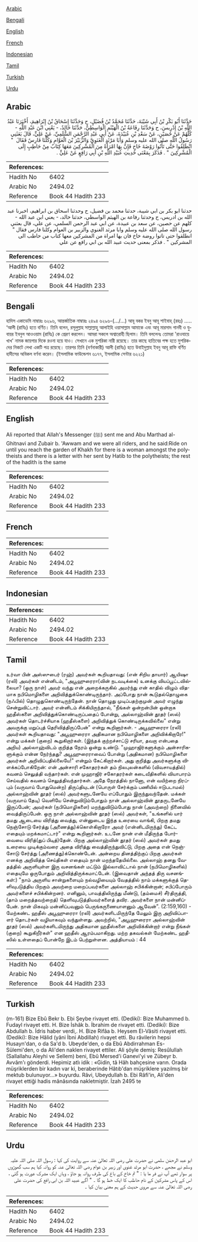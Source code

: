[Arabic](#arabic)

[Bengali](#bengali)

[English](#english)

[French](#french)

[Indonesian](#indonesian)

[Tamil](#tamil)

[Turkish](#turkish)

[Urdu](#urdu)

## Arabic


<div dir="rtl" lang="ar" style={{fontSize:'larger',backgroundColor:'#f8f9fa',padding:20}}>
حَدَّثَنَا أَبُو بَكْرِ بْنُ أَبِي شَيْبَةَ، حَدَّثَنَا مُحَمَّدُ بْنُ فُضَيْلٍ، ح وَحَدَّثَنَا إِسْحَاقُ بْنُ إِبْرَاهِيمَ، أَخْبَرَنَا عَبْدُ اللَّهِ بْنُ إِدْرِيسَ، ح وَحَدَّثَنَا رِفَاعَةُ بْنُ الْهَيْثَمِ الْوَاسِطِيُّ، حَدَّثَنَا خَالِدٌ، - يَعْنِي ابْنَ عَبْدِ اللَّهِ - كُلُّهُمْ عَنْ حُصَيْنٍ، عَنْ سَعْدِ بْنِ عُبَيْدَةَ، عَنْ أَبِي عَبْدِ الرَّحْمَنِ السُّلَمِيِّ، عَنْ عَلِيٍّ، قَالَ بَعَثَنِي رَسُولُ اللَّهِ صلى الله عليه وسلم وَأَبَا مَرْثَدٍ الْغَنَوِيَّ وَالزُّبَيْرَ بْنَ الْعَوَّامِ وَكُلُّنَا فَارِسٌ فَقَالَ ‏ "‏ انْطَلِقُوا حَتَّى تَأْتُوا رَوْضَةَ خَاخٍ فَإِنَّ بِهَا امْرَأَةً مِنَ الْمُشْرِكِينَ مَعَهَا كِتَابٌ مِنْ حَاطِبٍ إِلَى الْمُشْرِكِينَ ‏"‏ ‏.‏ فَذَكَرَ بِمَعْنَى حَدِيثِ عُبَيْدِ اللَّهِ بْنِ أَبِي رَافِعٍ عَنْ عَلِيٍّ ‏.‏
</div>
<div style={{backgroundColor:'#f8f9fa',padding:20, marginBottom: 10}}><table> <thead> <tr> <th>References:</th> <th></th> </tr> </thead> <tbody><tr><td>Hadith No</td><td>6402</td></tr><tr><td>Arabic No</td><td>2494.02</td></tr><tr><td>Reference</td><td>Book 44 Hadith 233</td></tr></tbody></table></div>


<div dir="rtl" lang="ar" style={{fontSize:'larger',backgroundColor:'#f8f9fa',padding:20}}>
حدثنا ابو بكر بن ابي شيبة، حدثنا محمد بن فضيل، ح وحدثنا اسحاق بن ابراهيم، اخبرنا عبد الله بن ادريس، ح وحدثنا رفاعة بن الهيثم الواسطي، حدثنا خالد، - يعني ابن عبد الله - كلهم عن حصين، عن سعد بن عبيدة، عن ابي عبد الرحمن السلمي، عن علي، قال بعثني رسول الله صلى الله عليه وسلم وابا مرثد الغنوي والزبير بن العوام وكلنا فارس فقال " انطلقوا حتى تاتوا روضة خاخ فان بها امراة من المشركين معها كتاب من حاطب الى المشركين " . فذكر بمعنى حديث عبيد الله بن ابي رافع عن علي
</div>
<div style={{backgroundColor:'#f8f9fa',padding:20, marginBottom: 10}}><table> <thead> <tr> <th>References:</th> <th></th> </tr> </thead> <tbody><tr><td>Hadith No</td><td>6402</td></tr><tr><td>Arabic No</td><td>2494.02</td></tr><tr><td>Reference</td><td>Book 44 Hadith 233</td></tr></tbody></table></div>

## Bengali


<div dir="ltr" lang="bn" style={{fontSize:'larger',backgroundColor:'#f8f9fa',padding:20}}>
হাদিস একাডেমি নাম্বারঃ ৬২৯৬, আন্তর্জাতিক নাম্বারঃ ২৪৯৪ ৬২৯৬-(…/...) আবূ বকর ইবনু আবূ শাইবাহ্ (রহঃ) ..... ‘আলী (রাযিঃ) হতে বর্ণিত। তিনি বলেন, রসূলুল্লাহ সাল্লাল্লাহু আলাইহি ওয়াসাল্লাম আমাকে এবং আবূ মারসাদ গানবী ও যুবায়র ইবনুল আওওয়াম (রাযিঃ) কে প্রেরণ করলেন। আমরা সকলে অশ্বারোহী ছিলাম। তিনি বললেনঃ তোমরা 'রাওযায়ে খাখ' নামক জায়গার দিকে রওনা হয়ে যাও। সেখানে এক মুশরিকা নারী রয়েছে। তার কাছে হাতিবের পক্ষ হতে মুশরিকদের নিকটে লেখা একটি পত্র রয়েছে। তারপর তিনি (বর্ণনাকারী) আলী (রাযিঃ) হতে উবাইদুল্লাহ ইবনু আবূ রাফি বর্ণিত হাদীসের অবিকল বর্ণনা করেন। (ইসলামিক ফাউন্ডেশন ৬১৭৭, ইসলামিক সেন্টার ৬২২১)
</div>
<div style={{backgroundColor:'#f8f9fa',padding:20, marginBottom: 10}}><table> <thead> <tr> <th>References:</th> <th></th> </tr> </thead> <tbody><tr><td>Hadith No</td><td>6402</td></tr><tr><td>Arabic No</td><td>2494.02</td></tr><tr><td>Reference</td><td>Book 44 Hadith 233</td></tr></tbody></table></div>

## English


<div dir="ltr" lang="en" style={{fontSize:'larger',backgroundColor:'#f8f9fa',padding:20}}>
Ali reported that Allah's Messenger (ﷺ) sent me and Abu Marthad al-Ghitnavi and Zubair b. 'Awwam and we were all riders, and he said:Ride on until you reach the garden of Khakh for there is a woman amongst the polytheists and there is a letter with her sent by Hatib to the polytheists; the rest of the hadith is the same
</div>
<div style={{backgroundColor:'#f8f9fa',padding:20, marginBottom: 10}}><table> <thead> <tr> <th>References:</th> <th></th> </tr> </thead> <tbody><tr><td>Hadith No</td><td>6402</td></tr><tr><td>Arabic No</td><td>2494.02</td></tr><tr><td>Reference</td><td>Book 44 Hadith 233</td></tr></tbody></table></div>

## French


<div dir="ltr" lang="fr" style={{fontSize:'larger',backgroundColor:'#f8f9fa',padding:20}}>

</div>
<div style={{backgroundColor:'#f8f9fa',padding:20, marginBottom: 10}}><table> <thead> <tr> <th>References:</th> <th></th> </tr> </thead> <tbody><tr><td>Hadith No</td><td>6402</td></tr><tr><td>Arabic No</td><td>2494.02</td></tr><tr><td>Reference</td><td>Book 44 Hadith 233</td></tr></tbody></table></div>

## Indonesian


<div dir="ltr" lang="id" style={{fontSize:'larger',backgroundColor:'#f8f9fa',padding:20}}>

</div>
<div style={{backgroundColor:'#f8f9fa',padding:20, marginBottom: 10}}><table> <thead> <tr> <th>References:</th> <th></th> </tr> </thead> <tbody><tr><td>Hadith No</td><td>6402</td></tr><tr><td>Arabic No</td><td>2494.02</td></tr><tr><td>Reference</td><td>Book 44 Hadith 233</td></tr></tbody></table></div>

## Tamil


<div dir="ltr" lang="ta" style={{fontSize:'larger',backgroundColor:'#f8f9fa',padding:20}}>
உர்வா பின் அஸ்ஸுபைர் (ரஹ்) அவர்கள் கூறியதாவது: (என் சிறிய தாயார்) ஆயிஷா (ரலி) அவர்கள் என்னிடம், "அபூஹுரைரா(வின் நடவடிக்கை) உனக்கு வியப்பூட்டவில்லையா? (ஒரு நாள்) அவர் வந்து என் அறைக்கருகில் அமர்ந்து என் காதில் விழும் விதமாக நபிமொழிகளை அறிவித்துக்கொண்டிருந்தார். அப்போது நான் கூடுதல்தொழுகை (நஃபில்) தொழுதுகொண்டிருந்தேன். நான் தொழுது முடிப்பதற்குமுன் அவர் எழுந்து சென்றுவிட்டார். அவர் என்னிடம் சிக்கியிருந்தால், "நீங்கள் ஒன்றன்பின் ஒன்றாக ஹதீஸ்களை அறிவித்துக்கொண்டிருப்பதைப் போன்று, அல்லாஹ்வின் தூதர் (ஸல்) அவர்கள் தொடர்ச்சியாக (ஹதீஸ்களை) அறிவித்துக் கொண்டிருக்கவில்லை" என்று அவருக்கு மறுப்புத் தெரிவித்திருப்பேன்" என்று கூறினார்கள். - அபூஹுரைரா (ரலி) அவர்கள் கூறியதாவது: "அபூஹுரைரா அதிகமான நபிமொழிகளை அறிவிக்கிறாரே!" என்று மக்கள் (குறை) கூறுகிறார்கள். (இந்தக் குற்றச்சாட்டு சரியா, தவறா என்பதை அறிய) அல்லாஹ்விடம் குறித்த நேரம் ஒன்று உண்டு. "முஹாஜிர்களுக்கும் அன்சாரிகளுக்கும் என்ன நேர்ந்தது? அபூஹுரைராவைப் போன்று (அதிகமான) நபிமொழிகளை அவர்கள் அறிவிப்பதில்லையே!" என்றும் கேட்கிறார்கள். அது குறித்து அவர்களுக்கு விளக்கப்போகிறேன்: என் அன்சாரி சகோதரர்கள் தம் நிலபுலன்களில் (விவசாயத்தில்) கவனம் செலுத்தி வந்தார்கள். என் முஹாஜிர் சகோதரர்கள் கடைவீதிகளில் வியாபாரம் செய்வதில் கவனம் செலுத்திவந்தார்கள். அதே நேரத்தில் நானோ, என் வயிற்றை நிரப்பும் (வருவாய் போதுமென்ற) திருப்தியுடன் (பொருள் சேர்க்கும் பணியில் ஈடுபடாமல்) அல்லாஹ்வின் தூதர் (ஸல்) அவர்களுடனேயே எப்போதும் இருந்துவந்தேன். மக்கள் (வருவாய் தேடி) வெளியே சென்றுவிடும்போதும் நான் அல்லாஹ்வின் தூதருடனேயே இருப்பேன்; அவர்கள் (நபிமொழிகளை) மறந்துவிடும்போது நான் (அவற்றை) நினைவில் வைத்திருப்பேன். ஒரு நாள் அல்லாஹ்வின் தூதர் (ஸல்) அவர்கள், "உங்களில் யார் தமது ஆடையை விரித்து வைத்து, என்னுடைய இந்த உரையை வாங்கி, பிறகு தமது நெஞ்சோடு சேர்த்து (அணைத்து)க்கொள்கிறாரோ அவர் (என்னிடமிருந்து) கேட்ட எதையும் மறக்கமாட்டார்" என்று கூறினார்கள். உடனே நான் என் மீதிருந்த போர்வையை விரித்(துப் பிடித்)தேன். பிறகு அல்லாஹ்வின் தூதர் (ஸல்) அவர்கள் தமது உரையை முடிக்கும்வரை அதை விரித்து வைத்திருந்துவிட்டு, பிறகு அதை என் நெஞ்சோடு சேர்த்து (அணைத்து)க்கொண்டேன். அன்றைய தினத்திற்குப் பிறகு அவர்கள் எனக்கு அறிவித்த செய்திகள் எதையும் நான் மறந்ததேயில்லை. அல்லாஹ் தனது வேதத்தில் அருளியுள்ள இரு வசனங்கள் மட்டும் இல்லாவிட்டால் நான் (நபிமொழிகளில்) எதையுமே ஒருபோதும் அறிவித்திருக்கமாட்டேன். (இவைதான் அந்தத் திரு வசனங்கள்:) "நாம் அருளிய சான்றுகளையும் நல்வழியையும் வேதத்தில் நாம் மக்களுக்குத் தெளிவுபடுத்திய பிறகும் அவற்றை மறைப்பவர்களை அல்லாஹ் சபிக்கின்றான்; சபிப்போரும் அவர்களைச் சபிக்கின்றனர். எனினும், பாவத்திலிருந்து மீண்டு, (தம்மைச்) சீர்திருத்தி, (தாம் மறைத்தவற்றைத்) தெளிவுபடுத்தியவர்களைத் தவிர. அவர்களை நான் மன்னிப்பேன். நான் மிகவும் மன்னிப்பவனும் பெருங்கருணையாளனும் ஆவேன்". (2:159,160) - மேற்கண்ட ஹதீஸ் அபூஹுரைரா (ரலி) அவர்களிடமிருந்தே மேலும் இரு அறிவிப்பாளர் தொடர்கள் வழியாகவும் வந்துள்ளது. அவற்றில், "அபூஹுரைரா அல்லாஹ்வின் தூதர் (ஸல்) அவர்களிடமிருந்து அதிகமான ஹதீஸ்களை அறிவிக்கின்றார் என்று நீங்கள் (குறை) கூறுகிறீர்கள்" என ஹதீஸ் ஆரம்பமாகிறது. மற்ற தகவல்கள் மேற்கண்ட ஹதீஸில் உள்ளதைப் போன்றே இடம் பெற்றுள்ளன. அத்தியாயம் : 44
</div>
<div style={{backgroundColor:'#f8f9fa',padding:20, marginBottom: 10}}><table> <thead> <tr> <th>References:</th> <th></th> </tr> </thead> <tbody><tr><td>Hadith No</td><td>6402</td></tr><tr><td>Arabic No</td><td>2494.02</td></tr><tr><td>Reference</td><td>Book 44 Hadith 233</td></tr></tbody></table></div>

## Turkish


<div dir="ltr" lang="tr" style={{fontSize:'larger',backgroundColor:'#f8f9fa',padding:20}}>
(m-161) Bize Ebû Bekr b. Ebi Şeybe rivayet etti. (Dediki): Bize Muhammed b. Fudayl rivayet etti. H. Bize İshâk b. İbrahim de rivayet etti. (Dediki): Bize Abdullah b. İdris haber verdi,. H. Bize Rifâa b. Heysem El-Vâsiti rivayet etti. (Dediki): Bize Hâlid (yâni İbni Abdillah) rivayet etti. Bu râvilerin hepsi Husayn'dan, o da Sa'd b. Ubeyde'den, o da Ebû Abdirrahman Es-Sülemi'den, o da Ali'den naklen rivayet ettiler. Ali şöyle demiş: Resûlullah (Sallallahu Aleyhi ve Sellem) beni, Ebû Mersed'i Ganevi'yi ve Zübeyr b. Avvâm'ı gönderdi. Hepimiz atlı idik : «Gidin, tâ Hâh bahçesine varın. Orada müşriklerden bir kadın var ki, beraberinde Hâtıb'dan müşriklere yazılmış bir mektub bulunuyor...» buyurdu. Râvi, Ubeydullah b. Ebi Râfi'in, Ali'den rivayet ettiği hadis mânâsında nakletmiştir. İzah 2495 te
</div>
<div style={{backgroundColor:'#f8f9fa',padding:20, marginBottom: 10}}><table> <thead> <tr> <th>References:</th> <th></th> </tr> </thead> <tbody><tr><td>Hadith No</td><td>6402</td></tr><tr><td>Arabic No</td><td>2494.02</td></tr><tr><td>Reference</td><td>Book 44 Hadith 233</td></tr></tbody></table></div>

## Urdu


<div dir="rtl" lang="ur" style={{fontSize:'larger',backgroundColor:'#f8f9fa',padding:20}}>
ابو عبد الرحمٰن سلمی نے حضرت علی رضی اللہ تعالیٰ عنہ سے روایت کی کہا : رسول اللہ صلی اللہ علیہ وسلم نے مجھے ، حضرت ابو مرثد غنوی اور زبیر بن عوام رضی اللہ تعالیٰ عنہ کو روانہ کیا ہم سب گھوڑوں پر سوار تھے آپ نے فر ما یا : " تم خاخ کے باغ کی طرف روانہ ہو جاؤ ، وہاں ایک مشرک عورت ہو گئی ، اس کے پاس مشرکین کے نام حاطب کا ایک خط ہو گا ۔ " آگے عبید اللہ بن ابی رافع کی حضرت علی رضی اللہ تعالیٰ عنہ سے مروی حدیث کے ہم معنی بیان کیا ۔
</div>
<div style={{backgroundColor:'#f8f9fa',padding:20, marginBottom: 10}}><table> <thead> <tr> <th>References:</th> <th></th> </tr> </thead> <tbody><tr><td>Hadith No</td><td>6402</td></tr><tr><td>Arabic No</td><td>2494.02</td></tr><tr><td>Reference</td><td>Book 44 Hadith 233</td></tr></tbody></table></div>